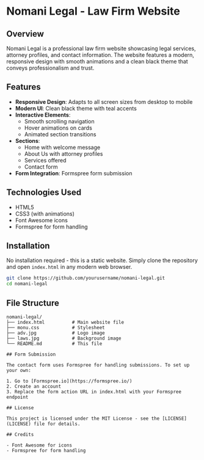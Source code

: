# Nomani Legal - Law Firm Website

## Overview

Nomani Legal is a professional law firm website showcasing legal services, attorney profiles, and contact information. The website features a modern, responsive design with smooth animations and a clean black theme that conveys professionalism and trust.

## Features

- **Responsive Design**: Adapts to all screen sizes from desktop to mobile
- **Modern UI**: Clean black theme with teal accents
- **Interactive Elements**: 
  - Smooth scrolling navigation
  - Hover animations on cards
  - Animated section transitions
- **Sections**:
  - Home with welcome message
  - About Us with attorney profiles
  - Services offered
  - Contact form
- **Form Integration**: Formspree form submission

## Technologies Used

- HTML5
- CSS3 (with animations)
- Font Awesome icons
- Formspree for form handling

## Installation

No installation required - this is a static website. Simply clone the repository and open `index.html` in any modern web browser.

```bash
git clone https://github.com/yourusername/nomani-legal.git
cd nomani-legal
```

## File Structure

```
nomani-legal/
├── index.html          # Main website file
├── monu.css            # Stylesheet
├── adv.jpg             # Logo image
├── laws.jpg            # Background image
└── README.md           # This file

## Form Submission

The contact form uses Formspree for handling submissions. To set up your own:

1. Go to [Formspree.io](https://formspree.io/)
2. Create an account
3. Replace the form action URL in index.html with your Formspree endpoint

## License

This project is licensed under the MIT License - see the [LICENSE](LICENSE) file for details.

## Credits

- Font Awesome for icons
- Formspree for form handling
